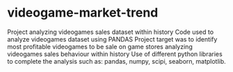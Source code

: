 # videogame-market-trend
Project analyzing videogames sales dataset within history
Code used to analyze videogames dataset using PANDAS
Project target was to identify most profitable videogames to be sale on game stores analyzing videogames sales behaviour within history
Use of different python libraries to complete the analysis such as: pandas, numpy, scipi, seaborn, matplotlib.
